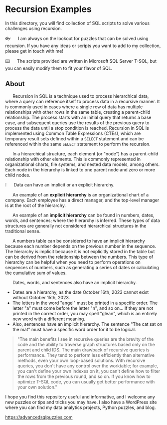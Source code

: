 # Recursion Examples

In this directory, you will find  collection of SQL scripts to solve various challenges using recursion.    

👓&nbsp;&nbsp;&nbsp;&nbsp;&nbsp;&nbsp;I am always on the lookout for puzzles that can be solved using recursion. If you have any ideas or scripts you want to add to my collection, please get in touch with me!

:keyboard:&nbsp;&nbsp;&nbsp;&nbsp;&nbsp;&nbsp;The scripts provided are written in Microsoft SQL Server T-SQL, but you can easily modify them to fit your flavor of SQL.

## About

&nbsp;&nbsp;&nbsp;&nbsp;&nbsp;&nbsp;Recursion in SQL is a technique used to process hierarchical data, where a query can reference itself to process data in a recursive manner. It is commonly used in cases where a single row of data has multiple relationships with other rows in the same table, creating a parent-child relationship. The process starts with an initial query that returns a base case, and subsequent queries use the results of the previous query to process the data until a stop condition is reached. Recursion in SQL is implemented using Common Table Expressions (CTEs), which are temporary result sets defined within a `SELECT` statement and can be referenced within the same `SELECT` statement to perform the recursion.

&nbsp;&nbsp;&nbsp;&nbsp;&nbsp;&nbsp;In a hierarchical structure, each element (or "node") has a parent-child relationship with other elements. This is commonly represented in organizational charts, file systems, and nested data models, among others. Each node in the hierarchy is linked to one parent node and zero or more child nodes.

❕&nbsp;&nbsp;&nbsp;&nbsp;&nbsp;&nbsp;Data can have an implicit or an explicit hierarchy.

&nbsp;&nbsp;&nbsp;&nbsp;&nbsp;&nbsp;An example of an **explicit hierarchy** is an organizational chart of a company. Each employee has a direct manager, and the top-level manager is at the root of the hierarchy.

&nbsp;&nbsp;&nbsp;&nbsp;&nbsp;&nbsp;An example of an **implicit hierarchy** can be found in numbers, dates, words, and sentences; where the hierarchy is inferred.  These types of data structures are generally not considered hierarchical structures in the traditional sense.

&nbsp;&nbsp;&nbsp;&nbsp;&nbsp;&nbsp;A numbers table can be considered to have an implicit hierarchy because each number depends on the previous number in the sequence. The hierarchy is implicit because it is not explicitly stored in the table but can be derived from the relationship between the numbers. This type of hierarchy can be helpful when you need to perform operations on sequences of numbers, such as generating a series of dates or calculating the cumulative sum of values.

&nbsp;&nbsp;&nbsp;&nbsp;&nbsp;&nbsp;Dates, words, and sentences also have an implicit hierarchy.

*  Dates are a hierarchy, as the date October 16th, 2023 cannot exist without October 15th, 2023.
*  The letters in the word "angel" must be printed in a specific order.  The letter "a" must come before the letter "n", and so on...  If they are not printed in the correct order, you may spell "glean", which is an entirely new word with a different meaning.
*  Also, sentences have an implicit hierarchy.  The sentence "The cat sat on the mat" must have a specific word order for it to be logical. 


> "The main benefits I see in recursive queries are the brevity of the code and the ability to traverse graph structures based only on the parent and child IDS.  The main drawback of recursive queries is performance.   They tend to perform less efficiently than alternative methods, even your own loop-based solutions.   With recursive queries, you don't have any control over the worktable; for example, you can't define your own indexes on it, you can't define how to filter the rows from the previous round, and so on.  If you know how to optimize T-SQL code, you can usually get better performance with your own solution." 



I hope you find this repository useful and informative, and I welcome any new puzzles or tips and tricks you may have. I also have a WordPress site where you can find my data analytics projects, Python puzzles, and blog.

https://advancedsqlpuzzles.com
